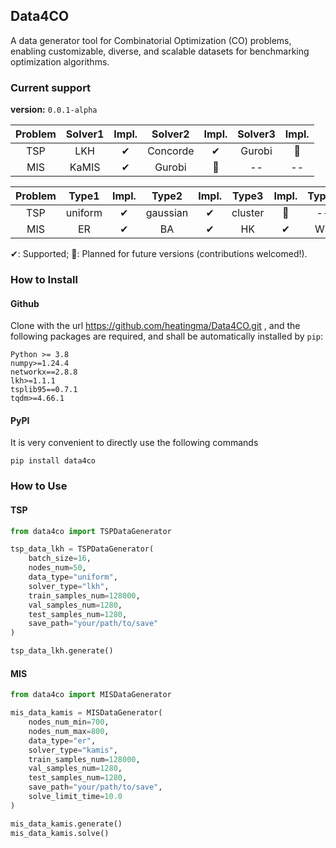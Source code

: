 ## Data4CO

A data generator tool for Combinatorial Optimization (CO) problems, enabling customizable, diverse, and scalable datasets for benchmarking optimization algorithms.

### Current support

**version:** ``0.0.1-alpha``

|Problem|Solver1|Impl.|Solver2|Impl.|Solver3|Impl.|
| :---: | :---: |:---:| :---: |:---:| :---: |:---:|
|  TSP  | LKH | ✔ | Concorde | ✔ | Gurobi | 📆  |
|  MIS  | KaMIS | ✔ | Gurobi| 📆 | -- | -- |


|Problem| Type1 |Impl.| Type2 |Impl.| Type3 |Impl.| Type4 |Impl.|
| :---: | :---: |:---:| :---: |:---:| :---: |:---:| :---: |:---:|
|  TSP  | uniform | ✔ | gaussian | ✔ | cluster | 📆 | -- | -- |
|  MIS  | ER | ✔ | BA | ✔ | HK | ✔ | WS | ✔ |


✔: Supported; 📆: Planned for future versions (contributions welcomed!).

### How to Install

#### Github
Clone with the url https://github.com/heatingma/Data4CO.git , and the following packages are required, and shall be automatically installed by ``pip``:
```
Python >= 3.8
numpy>=1.24.4
networkx==2.8.8
lkh>=1.1.1
tsplib95==0.7.1
tqdm>=4.66.1
```

#### PyPI
It is very convenient to directly use the following commands
```
pip install data4co
```

### How to Use

#### TSP

```python
from data4co import TSPDataGenerator

tsp_data_lkh = TSPDataGenerator(
    batch_size=16,
    nodes_num=50,
    data_type="uniform",
    solver_type="lkh",
    train_samples_num=128000,
    val_samples_num=1280,
    test_samples_num=1280,
    save_path="your/path/to/save"
)

tsp_data_lkh.generate()
```

#### MIS

```python
from data4co import MISDataGenerator

mis_data_kamis = MISDataGenerator(
    nodes_num_min=700, 
    nodes_num_max=800,
    data_type="er",
    solver_type="kamis",
    train_samples_num=128000,
    val_samples_num=1280,
    test_samples_num=1280,
    save_path="your/path/to/save",
    solve_limit_time=10.0
)

mis_data_kamis.generate()
mis_data_kamis.solve()
```